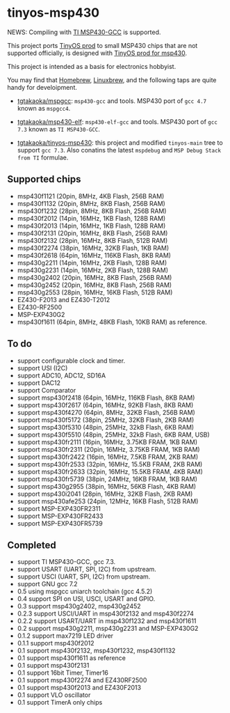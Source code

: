 tinyos-msp430
=============

NEWS: Compiling with [TI MSP430-GCC][] is supported.

This project ports [TinyOS prod][] to small MSP430 chips that are not
supported officially, is designed with [TinyOS prod for msp430][].

This project is intended as a basis for electronics hobbyist.

You may find that [Homebrew][], [Linuxbrew][], and the following taps
are quite handy for develoipment.

- [tgtakaoka/mspgcc][]: `msp430-gcc` and tools. MSP430 port of `gcc
  4.7` known as `mspgcc4`.

- [tgtakaoka/msp430-elf][]: `msp430-elf-gcc` and tools. MSP430 port of
  `gcc 7.3` known as `TI MSP430-GCC`.

- [tgtakaoka/tinyos-msp430][]: this project and modified `tinyos-main`
  tree to support `gcc 7.3`.  Also conatins the latest `mspdebug` and
  `MSP Debug Stack from TI` formulae.

Supported chips
---------------

* msp430f1121 (20pin, 8MHz, 4KB Flash, 256B RAM)
* msp430f1132 (20pin, 8MHz, 8KB Flash, 256B RAM)
* msp430f1232 (28pin, 8MHz, 8KB Flash, 256B RAM)
* msp430f2012 (14pin, 16MHz, 1KB Flash, 128B RAM)
* msp430f2013 (14pin, 16MHz, 1KB Flash, 128B RAM)
* msp430f2131 (20pin, 16MHz, 8KB Flash, 256B RAM)
* msp430f2132 (28pin, 16MHz, 8KB Flash, 512B RAM)
* msp430f2274 (38pin, 16MHz, 32KB Flash, 1KB RAM)
* msp430f2618 (64pin, 16MHz, 116KB Flash, 8KB RAM)
* msp430g2211 (14pin, 16MHz, 2KB Flash, 128B RAM)
* msp430g2231 (14pin, 16MHz, 2KB Flash, 128B RAM)
* msp430g2402 (20pin, 16MHz, 8KB Flash, 256B RAM)
* msp430g2452 (20pin, 16MHz, 8KB Flash, 256B RAM)
* msp430g2553 (28pin, 16MHz, 16KB Flash, 512B RAM)
* EZ430-F2013 and EZ430-T2012
* EZ430-RF2500
* MSP-EXP430G2
* msp430f1611 (64pin, 8MHz, 48KB Flash, 10KB RAM) as reference.

To do
-----

* support configurable clock and timer.
* support USI (I2C)
* support ADC10, ADC12, SD16A
* support DAC12
* support Comparator
* support msp430f2418 (64pin, 16MHz, 116KB Flash, 8KB RAM)
* support msp430f2617 (64pin, 16MHz, 92KB Flash, 8KB RAM)
* support msp430f4270 (64pin, 8MHz, 32KB Flash, 256B RAM)
* support msp430f5172 (38pin, 25MHz, 32KB Flash, 2KB RAM)
* support msp430f5310 (48pin, 25MHz, 32kB Flash, 6KB RAM)
* support msp430f5510 (48pin, 25MHz, 32kB Flash, 6KB RAM, USB)
* support msp430fr2111 (16pin, 16MHz, 3.75KB FRAM, 1KB RAM)
* support msp430fr2311 (20pin, 16MHz, 3.75KB FRAM, 1KB RAM)
* support msp430fr2422 (16pin, 16MHz, 7.5KB FRAM, 2KB RAM)
* support msp430fr2533 (32pin, 16MHz, 15.5KB FRAM, 2KB RAM)
* support msp430fr2633 (32pin, 16MHz, 15.5KB FRAM, 4KB RAM)
* support msp430fr5739 (38pin, 24MHz, 16KB FRAM, 1KB RAM)
* support msp430g2955 (38pin, 16MHz, 56KB Flash, 4KB RAM)
* support msp430i2041 (28pin, 16MHz, 32KB Flash, 2KB RAM)
* support msp430afe253 (24pin, 12MHz, 16KB Flash, 512B RAM)
* support MSP-EXP430FR2311
* support MSP-EXP430FR2433
* support MSP-EXP430FR5739

Completed
---------

* support TI MSP430-GCC, gcc 7.3.
* support USART (UART, SPI, I2C) from upstream.
* support USCI (UART, SPI, I2C) from upstream.
* support GNU gcc 7.2
* 0.5 using mspgcc uniarch toolchain (gcc 4.5.2)
* 0.4 support SPI on USI, USCI, USART and GPIO.
* 0.3 support msp430g2402, msp430g2452
* 0.2.3 support USCI/UART in msp430f2132 and msp430f2274
* 0.2.2 support USART/UART in msp430f1232 and msp430f1611
* 0.2 support msp430g2211, msp430g2231 and MSP-EXP430G2
* 0.1.2 support max7219 LED driver
* 0.1.1 support msp430f2012
* 0.1 support msp430f2132, msp430f1232, msp430f1132
* 0.1 support msp430f1611 as reference
* 0.1 support msp430f2131
* 0.1 support 16bit Timer, Timer16
* 0.1 support msp430f2274 and EZ430RF2500
* 0.1 support msp430f2013 and EZ430F2013
* 0.1 support VLO oscillator
* 0.1 support TimerA only chips

[TI MSP430-GCC]: http://www.ti.com/tool/MSP430-GCC-OPENSOURCE
[TinyOS prod]: https://github.com/tp-freeforall/prod
[TinyOS prod for msp430]: https://github.com/tgtakaoka/tinyos-main/tree/msp430-elf
[Homebrew]: https://github.com/Homebrew/brew
[Linuxbrew]: https://github.com/Linuxbrew/brew
[tgtakaoka/mspgcc]: https://github.com/tgtakaoka/homebrew-mspgcc
[tgtakaoka/msp430-elf]: https://github.com/tgtakaoka/homebrew-msp430-elf
[tgtakaoka/tinyos-msp430]: https://github.com/tgtakaoka/homebrew-tinyos-msp430